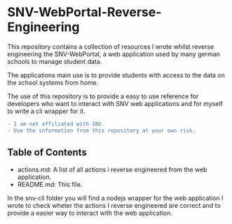 # SNV-WebPortal-Reverse-Engineering

This repository contains a collection of resources I wrote whilst reverse engineering the SNV-WebPortal, a web application used by many german schools to manage student data.

The applications main use is to provide students with access to the data on the school systems from home.

The use of this repository is to provide a easy to use reference for developers who want to interact with SNV web applications and for myself to write a cli wrapper for it.

```diff
- I am not affiliated with SNV.
- Use the information from this repository at your own risk.
```

## Table of Contents

-   actions.md: A list of all actions i reverse engineered from the web application.
-   README.md: This file.

In the snv-cli folder you will find a nodejs wrapper for the web application I wrote to check wheter the actions I reverse engineered are correct and to provide a easier way to interact with the web application.
